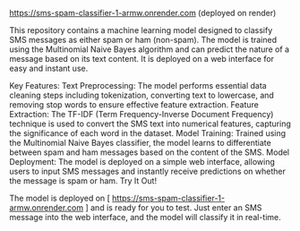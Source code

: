 https://sms-spam-classifier-1-armw.onrender.com  (deployed on render)

This repository contains a machine learning model designed to classify SMS messages as either spam or ham (non-spam). The model is trained using the Multinomial Naive Bayes algorithm and can predict the nature of a message based on its text content. It is deployed on a web interface for easy and instant use.

Key Features:
Text Preprocessing: The model performs essential data cleaning steps including tokenization, converting text to lowercase, and removing stop words to ensure effective feature extraction.
Feature Extraction: The TF-IDF (Term Frequency-Inverse Document Frequency) technique is used to convert the SMS text into numerical features, capturing the significance of each word in the dataset.
Model Training: Trained using the Multinomial Naive Bayes classifier, the model learns to differentiate between spam and ham messages based on the content of the SMS.
Model Deployment: The model is deployed on a simple web interface, allowing users to input SMS messages and instantly receive predictions on whether the message is spam or ham.
Try It Out!

The model is deployed on [ https://sms-spam-classifier-1-armw.onrender.com ] and is ready for you to test. Just enter an SMS message into the web interface, and the model will classify it in real-time.
